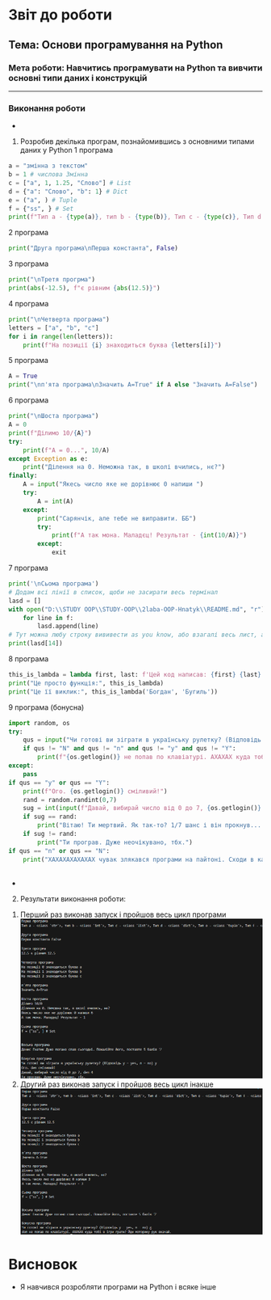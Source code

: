 # Звіт до роботи
## Тема: Основи програмування на Python
### Мета роботи: Навчитись програмувати на Python та вивчити основні типи даних і конструкцій
---
### Виконання роботи
-
1. Розробив декілька програм, познайомившись з основними типами даних у Python
1 програма
```python
a = "змінна з текстом"
b = 1 # числова Змінна
c = ["a", 1, 1.25, "Слово"] # List
d = {"a": "Слово", "b": 1} # Dict
e = ("a", ) # Tuple
f = {"ss", } # Set
print(f"Тип а - {type(a)}, тип b - {type(b)}, Тип c - {type(c)}, Тип d - {type(d)}, Тип e - {type(e)}, Тип f - {type(f)}.")
```
2 програма
```python
print("Друга програма\nПерша константа", False)
```
3 програма
```python
print("\nТретя прогрма")
print(abs(-12.5), f"є рівним {abs(12.5)}")
```
4 програма
```python
print("\nЧетверта програма")
letters = ["a", "b", "c"]
for i in range(len(letters)):
    print(f"На позиції {i} знаходиться буква {letters[i]}")
```
5 програма
```python
A = True
print("\nп'ята програма\nЗначить А=True" if A else "Значить А=False")
```
6 програма
```python
print("\nШоста програма")
A = 0
print(f"Ділимо 10/{A}")
try:
    print(f"А = 0...", 10/A)
except Exception as e:
    print("Ділення на 0. Неможна так, в школі вчились, нє?")
finally:
    A = input("Якесь число яке не дорівнює 0 напиши ")
    try:
        A = int(A)
    except:
        print("Сарянчік, але тебе не виправити. ББ")
        try:
            print(f"А так мона. Маладєц! Результат - {int(10/A)}")
        except:
            exit
```
7 програма
```python
print('\nСьома програма')
# Додам всі лінії в список, щоби не засирати весь термінал
lasd = []
with open("D:\\STUDY OOP\\STUDY-OOP\\2laba-OOP-Hnatyk\\README.md", "r") as f: #Вказав повний шлях до README.md бо Code тупий і не може знайти, адже запускається файл чогось не з папки а віртуального середовища
    for line in f:
        lasd.append(line)
# Тут можна любу строку вививести as you know, або взагалі весь лист, але мені шкода терміналу і скріни будуть не красиві. Тому вивожу 14 (15) рядок, бо там норм симовли інакше будуть не панятні якісь знаки питань
print(lasd[14])

```
8 програма
```python
this_is_lambda = lambda first, last: f'Цей код написав: {first} {last}'
print("Це просто функція:", this_is_lambda)
print("Це її виклик:", this_is_lambda('Богдан', 'Бугиль'))
```
9 програма (бонусна)
```python
import random, os
try:
    qus = input("Чи готові ви зіграти в українську рулетку? (Відповідь y = yes, n = no) ")
    if qus != "N" and qus != "n" and qus != "y" and qus != "Y":
        print(f"{os.getlogin()} не попав по клавіатурі. АХАХАХ куда тобі в ігри грати? Йди моторику рук вкачай.")
except:
    pass
if qus == "y" or qus == "Y":
    print(f"Ого. {os.getlogin()} сміливий!")
    rand = random.randint(0,7)
    sug = int(input(f"Давай, вибирай число від 0 до 7, {os.getlogin()} "))
    if sug == rand:
        print("Вітаю! Ти мертвий. Як так-то? 1/7 шанс і він прокнув... В казино б ше так везло, як тут. Чи не так? ")
    if sug != rand:
        print("Ти програв. Дуже неочікувано, тбх.")
if qus == "n" or qus == "N":
    print("ХАХАХАХАХАХАХ чувак злякався програми на пайтоні. Сходи в качалку, може там сміливість підцепиш, бо ну це крінжа якась...")
    
```
-
2. Результати виконання роботи:
1) Перший раз виконав запуск і пройшов весь цикл програми
![alt text](https://github.com/Denis-Hnatyk/STUDY-OOP/blob/main/2laba-OOP-Hnatyk/pictures/Screenshot_2.png "1 раз виконання")
2) Другий раз виконав запуск і пройшов весь цикл інакше
![alt text](https://github.com/Denis-Hnatyk/STUDY-OOP/blob/main/2laba-OOP-Hnatyk/pictures/Screenshot_1.png "2 раз")

# Висновок
- Я навчився розробляти програми на Python і всяке інше
